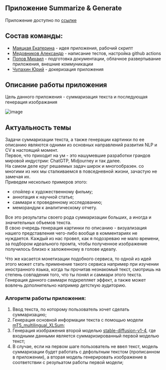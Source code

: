 ## Приложение Summarize & Generate
Приложение доступно по [ссылке](http://51.250.120.191)

## Состав команды:
- [Маяцкая Екатерина](https://github.com/Marakya) - идея приложения, рабочий скрипт
- [Медовников Александр](https://github.com/med-alex) - написание тестов,  настройка github actions
- [Попов Михаил](https://github.com/mik-79-ekb) - подготовка документации, облачное развертывание приложения, внешние коммуникации
- [Чупахин Юрий](https://github.com/Uriy23) - докеризация приложения

## Описание работы приложения

Цель данного приложения - суммаризация текста и последующая генерация изображания

![image](https://github.com/Marakya/Software_engineering/assets/73717158/785dddac-8581-43c9-b7dc-7694b9e435b0)

## Актуальность темы

Задачи суммаризации текста, а также генерации картинки по ее описанию являются одними из основных направлений развития NLP и CV в настоящий момент.  
Первое, что приходит на ум - это нашумевшие разработки грандов мировой индустрии: ChatGTP, Midjourney и так далее.  
На самом деле круг решаемых задач широк и многообразен. со многими из них мы сталкиваемся в повседневной жизни, зачастую не замечая их.  
Приведем несколько примеров этого:  
- спойлер к художественному фильму;  
- аннотация к научной статье;  
- саммари к проведенному исследованию;  
- меморандум к аналитическому отчету. 
 
Все это результаты своего рода суммаризации больших, а иногда и значительных объемов текста.  
В свою очередь генерация картинки по описанию - визуализация нашего представления чего-либо вообще в комментариях не нуждается. 
Каждый из нас провел, как я подозреваю не мало времени, за подбором идеального промта, чтобы полученное изображение получилось близко к заложенному в голове идеалу.  
  
Что же касается монетизации подобного сервиса, то одной из идей этого может стать применение такого сервиса например при изучении иностранного языка, когда ты прочитав незнакомый текст, смотришь на степень совпадения того, что ты понял и саммари этого текста.
Генерация данного саммари подкрепляет эффект, а также может вовлечь дополнительно например детсткую аудиторию.   

### Алгоритм работы приложения:

 1. Ввод текста, по которому пользователь хочет сделать суммаризацию;
 2. Генерация основной информации текста с помощью модели [mT5_multilingual_XLSum](https://huggingface.co/csebuetnlp/mT5_multilingual_XLSum);
 3.  Генерация изображения второй моделью [stable-diffusion-v1-4](https://huggingface.co/CompVis/stable-diffusion-v1-4), где входными данными является суммаризированный первой моделью текст;
 4.  В случае, если на первом шаге пользователь не ввел текст, модель суммаризации будет работать с дефольтным текстом (прописанном в приложении), а вторая модель генерировать изображение в соответствии с резульатом работы первой модели;
